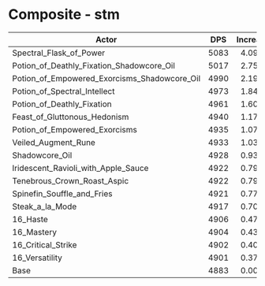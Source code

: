 # Composite - stm
| Actor | DPS | Increase |
|---|:---:|:---:|
|Spectral_Flask_of_Power|5083|4.09%|
|Potion_of_Deathly_Fixation_Shadowcore_Oil|5017|2.75%|
|Potion_of_Empowered_Exorcisms_Shadowcore_Oil|4990|2.19%|
|Potion_of_Spectral_Intellect|4973|1.84%|
|Potion_of_Deathly_Fixation|4961|1.60%|
|Feast_of_Gluttonous_Hedonism|4940|1.17%|
|Potion_of_Empowered_Exorcisms|4935|1.07%|
|Veiled_Augment_Rune|4933|1.03%|
|Shadowcore_Oil|4928|0.93%|
|Iridescent_Ravioli_with_Apple_Sauce|4922|0.79%|
|Tenebrous_Crown_Roast_Aspic|4922|0.79%|
|Spinefin_Souffle_and_Fries|4921|0.77%|
|Steak_a_la_Mode|4917|0.70%|
|16_Haste|4906|0.47%|
|16_Mastery|4904|0.43%|
|16_Critical_Strike|4902|0.40%|
|16_Versatility|4901|0.37%|
|Base|4883|0.00%|
